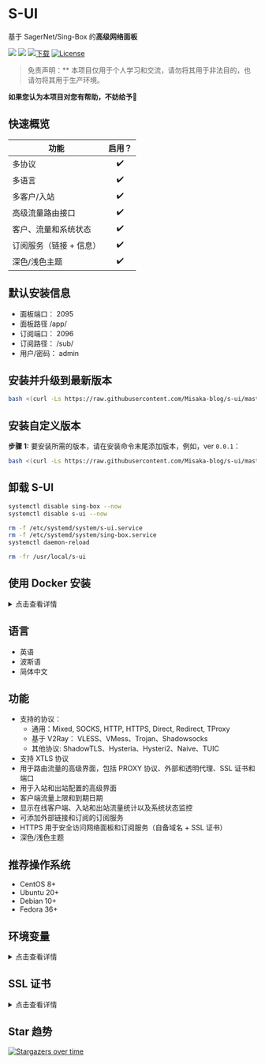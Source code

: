 # S-UI

基于 SagerNet/Sing-Box 的**高级网络面板**

![](https://img.shields.io/github/v/release/Misaka-blog/s-ui.svg)
![](https://img.shields.io/docker/pulls/misakablog/s-ui.svg)
[![下载](https://img.shields.io/github/downloads/Misaka-blog/s-ui/total.svg)](https://img.shields.io/github/downloads/Misaka-blog/s-ui/total.svg)
[![License](https://img.shields.io/badge/license-GPL%20V3-blue.svg?longCache=true)](https://www.gnu.org/licenses/gpl-3.0.en.html)

> 免责声明：** 本项目仅用于个人学习和交流，请勿将其用于非法目的，也请勿将其用于生产环境。

**如果您认为本项目对您有帮助，不妨给予**:star2:

## 快速概览
| 功能 | 启用？      |
| -------------------------------------- | :----------------: |
| 多协议 | :heavy_check_mark: |
| 多语言 | :heavy_check_mark: |
| 多客户/入站 | :heavy_check_mark: |
| 高级流量路由接口 | :heavy_check_mark: |
| 客户、流量和系统状态 | :heavy_check_mark: |
| 订阅服务（链接 + 信息） | :heavy_check_mark: |
| 深色/浅色主题 | :heavy_check_mark: |


## 默认安装信息
- 面板端口： 2095
- 面板路径 /app/
- 订阅端口： 2096
- 订阅路径： /sub/
- 用户/密码： admin

## 安装并升级到最新版本

```sh
bash <(curl -Ls https://raw.githubusercontent.com/Misaka-blog/s-ui/master/install.sh)
```

## 安装自定义版本

**步骤 1:** 要安装所需的版本，请在安装命令末尾添加版本，例如，ver `0.0.1`：

```sh
bash <(curl -Ls https://raw.githubusercontent.com/Misaka-blog/s-ui/master/install.sh) 0.0.1
```

## 卸载 S-UI

```sh
systemctl disable sing-box --now
systemctl disable s-ui --now

rm -f /etc/systemd/system/s-ui.service
rm -f /etc/systemd/system/sing-box.service
systemctl daemon-reload

rm -fr /usr/local/s-ui
```

## 使用 Docker 安装

<details>
   <summary>点击查看详情</summary>

### 使用方法

**步骤 1:** 安装 Docker

```shell
curl -fsSL https://get.docker.com | sh
```

**第 2 步：** 安装 S-UI

```shell
mkdir s-ui && cd s-ui
docker run -itd \
    -p 2095:2095 -p 443:443 -p 80:80 \
    -v $PWD/db/:/usr/local/s-ui/db/\
    -v $PWD/cert/:/root/cert/ \
    --name s-ui --restart=unless-stopped （除非已停止
    misakablog/s-ui:latest
```

> 构建自己的映像

```shell
docker build -t s-ui .
```

</details>

## 语言

- 英语
- 波斯语
- 简体中文

## 功能

- 支持的协议：
  - 通用：Mixed, SOCKS, HTTP, HTTPS, Direct, Redirect, TProxy
  - 基于 V2Ray： VLESS、VMess、Trojan、Shadowsocks
  - 其他协议: ShadowTLS、Hysteria、Hysteri2、Naive、TUIC
- 支持 XTLS 协议
- 用于路由流量的高级界面，包括 PROXY 协议、外部和透明代理、SSL 证书和端口
- 用于入站和出站配置的高级界面
- 客户端流量上限和到期日期
- 显示在线客户端、入站和出站流量统计以及系统状态监控
- 可添加外部链接和订阅的订阅服务
- HTTPS 用于安全访问网络面板和订阅服务（自备域名 + SSL 证书）
- 深色/浅色主题

## 推荐操作系统

- CentOS 8+
- Ubuntu 20+
- Debian 10+
- Fedora 36+

## 环境变量

<details>
  <summary>点击查看详情</summary

### 使用方法

| 变量 | 类型 | 默认值
| -------------- | :--------------------------------------------: | :------------ |
| SUI_LOG_LEVEL | `"debug"`\| `"info"`\| `"warn"`\| `"error"` | `"info"` |
| SUI_DEBUG | `boolean` | `false` | SUI_BIN_BUG
| SUI_BIN_FOLDER | `string` | `"bin"` | SUI_DB_FOLDER
| SUI_DB_FOLDER | `string` | `"db"`。
| SINGBOX_API | `string` | - | SINGBOX_API

</details>

## SSL 证书

<details>
  <summary>点击查看详情</summary>

### Certbot

```bash
snap install core; snap refresh core
snap install --classic certbot
ln -s /snap/bin/certbot /usr/bin/certbot

certbot certonly --standalone --register-unsafely-without-email --non-interactive --agree-tos -d <您的域名>。
```

</details>

## Star 趋势

[![Stargazers over time](https://starchart.cc/Misaka-blog/s-ui.svg?variant=adaptive)](https://starchart.cc/Misaka-blog/s-ui)